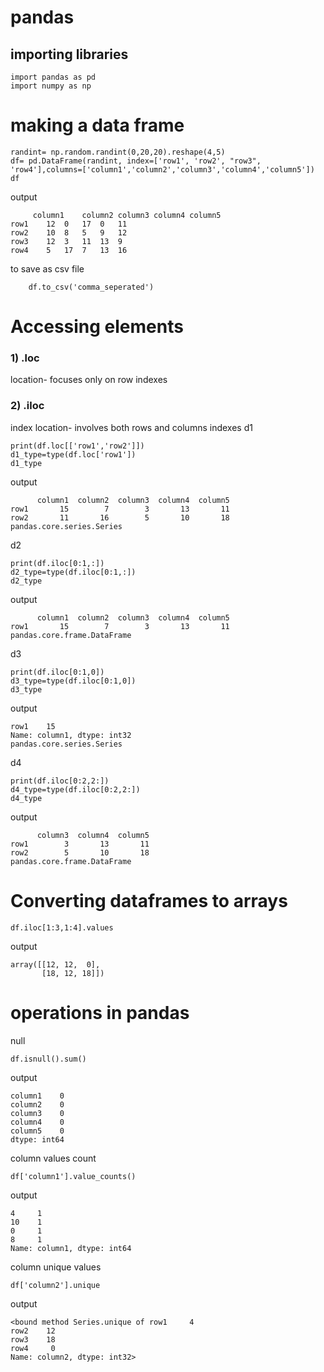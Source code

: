 # pandas
## importing libraries 


    import pandas as pd
    import numpy as np
    
# making a data frame   
    randint= np.random.randint(0,20,20).reshape(4,5)
    df= pd.DataFrame(randint, index=['row1', 'row2', "row3", 'row4'],columns=['column1','column2','column3','column4','column5'])
    df
    
output

         column1	column2	column3	column4	column5
    row1	12	0	17	0	11
    row2	10	8	5	9	12
    row3	12	3	11	13	9
    row4	5	17	7	13	16
    
to save as csv file

        df.to_csv('comma_seperated')
        
# Accessing elements
### 1) .loc
location- focuses only on row indexes
### 2) .iloc
index location- involves both rows and columns indexes
d1

    print(df.loc[['row1','row2']])
    d1_type=type(df.loc['row1'])
    d1_type
output

          column1  column2  column3  column4  column5
    row1       15        7        3       13       11
    row2       11       16        5       10       18
    pandas.core.series.Series
d2

    print(df.iloc[0:1,:])
    d2_type=type(df.iloc[0:1,:])
    d2_type

output

          column1  column2  column3  column4  column5
    row1       15        7        3       13       11
    pandas.core.frame.DataFrame

d3

    print(df.iloc[0:1,0])
    d3_type=type(df.iloc[0:1,0])
    d3_type

output

    row1    15
    Name: column1, dtype: int32
    pandas.core.series.Series

d4

    print(df.iloc[0:2,2:])
    d4_type=type(df.iloc[0:2,2:])
    d4_type

output

          column3  column4  column5
    row1        3       13       11
    row2        5       10       18
    pandas.core.frame.DataFrame
    
# Converting dataframes to arrays

    df.iloc[1:3,1:4].values

output

    array([[12, 12,  0],
           [18, 12, 18]])
# operations in pandas

null

    df.isnull().sum() 

output

    column1    0
    column2    0
    column3    0
    column4    0
    column5    0
    dtype: int64

column values count

    df['column1'].value_counts()

output

    4     1
    10    1
    0     1
    8     1
    Name: column1, dtype: int64

column unique values

    df['column2'].unique
    
output

    <bound method Series.unique of row1     4
    row2    12
    row3    18
    row4     0
    Name: column2, dtype: int32>

